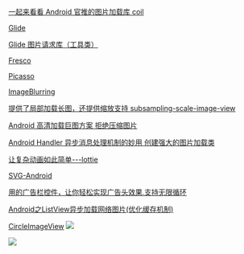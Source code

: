 [一起来看看 Android 官推的图片加载库 coil]()

[Glide](https://github.com/bumptech/glide)

[Glide 图片请求库（工具类）](https://blog.csdn.net/qq_29918347/article/details/51490167)


[Fresco](https://github.com/facebook/fresco)

[Picasso]()

[ImageBlurring](https://github.com/qiujuer/ImageBlurring)

[提供了局部加载长图，还提供缩放支持 subsampling-scale-image-view](https://github.com/davemorrissey/subsampling-scale-image-view)

[Android 高清加载巨图方案 拒绝压缩图片](https://blog.csdn.net/lmj623565791/article/details/49300989)


[Android Handler 异步消息处理机制的妙用 创建强大的图片加载类](https://blog.csdn.net/lmj623565791/article/details/38476887)

[让复杂动画如此简单---lottie](https://github.com/airbnb/lottie-android)

[SVG-Android](https://github.com/MegatronKing/SVG-Android)


[用的广告栏控件，让你轻松实现广告头效果,支持无限循环](https://github.com/saiwu-bigkoo/Android-ConvenientBanner)



[Android之ListView异步加载网络图片(优化缓存机制)](https://blog.csdn.net/zircon_1973/article/details/7693839)

[CircleImageView](https://github.com/hdodenhof/CircleImageView)
![](https://camo.githubusercontent.com/09b77bd11b3f4ae551b08bf0dec47675b958c728916c0c500ee2d1778a82a403/68747470733a2f2f7261772e6769746875622e636f6d2f68646f64656e686f662f436972636c65496d616765566965772f6d61737465722f73637265656e73686f742e706e67)

[](https://github.com/wasabeef/glide-transformations)

![](https://github.com/wasabeef/glide-transformations/blob/main/art/demo.gif)

